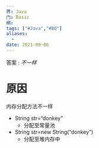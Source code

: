 ```yaml
---
界: Java
门: Basic
纲: 
tags: ["#Java","#BQ"]
aliases:
  - 
date: 2021-09-06
---
```


答案 : *不一样*

# 原因
内存分配方法不一样
- String str=“donkey”
	- 分配至常量池
-  String str=new String(“donkey”)
	- 分配至堆内存中

